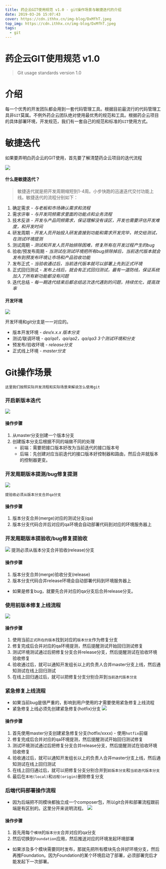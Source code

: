 ```yaml
---
title: 药企云GIT使用规范 v1.0 - git操作场景与敏捷迭代的介绍
date: 2019-03-26 15:07:43
cover: https://cdn.ithhx.cn/img-blog/DxMfhT.jpeg
top_img: https://cdn.ithhx.cn/img-blog/DxMfhT.jpeg
tags:
  - git
---
```


# 药企云GIT使用规范 v1.0
> Git usage standards version 1.0
# 介绍
每一个优秀的开发团队都会用到一套代码管理工具。根据目前最流行的代码管理工具非`GIT`莫属。不例外药企云团队绝对使用最优秀的规范和工具。根据药企云项目的具体部署环境，开发规范，我们有一套自己的规范和标准的`GIT`使用方式。

# 敏捷迭代
如果要弄明白药企云的GIT使用，首先要了解清楚药企云项目的迭代流程

![](https://cdn.ithhx.cn/img-blog/20190326150743.png)

#### 什么是敏捷迭代？
> 敏捷迭代就是把开发周期缩短到1-4周。小步快跑的迅速迭代交付功能上线。敏捷迭代的流程分别如下：
1. 确定需求 - _与老板和市场确认需求和流程_
2. 需求评审 - _与开发同频需求里面的功能点和业务流程_
3. 技术反讲 - _开发与产品同频需求，保证理解没有误区，开发也需要评估开发难度，和开发时间_
4. 研发周期 - _开发人员开始投入研发直接到功能和需求开发完毕，转交给测试，在测试环境提测_
5. 测试周期 - _测试和开发人员开始排除困难，修复所有在开发过程产生的bug_
6. 验收/预发布周期 - _当测试在测试环境把所有bug排除掉后，当前迭代版本就会发布到预发布环境让市场和产品验收功能_
7. 发布正式 - _当验收通过后，当前迭代版本就可以部署上先到正式环境_
8. 正式回归测试 - _发布上线后，就会有正式回归测试，最有一道防线，保证系统加入了所有新功能都没有问题_
9. 迭代总结 - _每一期迭代结束后都总结这次迭代遇到的问题，持续优化，提高效率_

#### 开发环境

![](https://cdn.ithhx.cn/img-blog/20190326150744.png)

开发环境和git分支是一一对应的。

+ 版本开发环境 - _dev/x.x.x 版本分支_
+ 测试/联调环境 - _qa/qa1，qa/qa2，qa/qa3 3个测试环境和分支_
+ 预发布/验收环境 - _release分支_
+ 正式线上环境 - _master分支_

# Git操作场景
    这里我们按照实际开发流程和实际场景来解说怎么使用git

### 开启新版本迭代

![](https://cdn.ithhx.cn/img-blog/20190326150745.png)

#### 操作步骤
1. 从master分支创建一个版本分支
2. 创建版本分支后根据不同的端做不同的处理
    - 前端：需要把接口版本好改为当前迭代的接口版本号
    - 后端：先创建对应当前迭代的接口版本好控制器和路由，然后合并就版本的控制器更变。

### 开发周期版本提测/bug修复提测

![](https://cdn.ithhx.cn/img-blog/20190326150746.png)

    提验收必须从版本分支合并qa分支

#### 操作步骤
1. 版本分支合并(merge)对应的测试分支(qa)
2. 版本分支代码合并后对应的qa环境会自动部署代码到对应的环境服务器上

### 开发周期版本提验收/bug修复提验收

![](https://cdn.ithhx.cn/img-blog/20190326150747.png)
 提测必须从版本分支合并验收(release)分支

#### 操作步骤
1. 版本分支合并(merge)验收分支(release)
2. 版本分支代码合并release环境会自动部署代码到环境服务器上
 - 如果是修复bug，就要先合并对应的qa分支后合并release分支。

### 使用前版本修复上线流程

![](https://cdn.ithhx.cn/img-blog/20190326150748.png)

#### 操作步骤
1. 使用当前`正式所在的版本`找到对应的`版本分支`作为修复分支
2. 修复完成后合并对应的qa环境提测，然后提醒测试开始回归测试修复
3. 测试环境测试通过后把修复分支合并release分支，然后提醒测试在验收环境验收修复
4. 验收通过后，就可以通知开发组长以上的负责人合并master分支上线，然后通知测试在线上回归测试
5. 在线上回归通过后，就可以把修复分支分别合并到`当前迭代版本分支`

### 紧急修复上线流程
 - 如果当前bug是很严重的，影响到用户使用的才需要使用紧急修复上线流程
 - 紧急修复上线必须先创建紧急修复(hotfix)分支
![](https://cdn.ithhx.cn/img-blog/20190326150749.png)

#### 操作步骤
1. 首先使用master分支创建紧急修复分支(hotfix/xxxx) - 使用`hotfix`前缀
2. 修复完成后合并对应的qa环境提测，然后提醒测试开始回归测试修复
3. 测试环境测试通过后把修复分支合并release分支，然后提醒测试在验收环境验收修复
4. 验收通过后，就可以通知开发组长以上的负责人合并master分支上线，然后通知测试在线上回归测试
5. 在线上回归通过后，就可以把修复分支分别合并到`前版本分支`和`当前迭代版本分支`
6. 最后在`本地(local)`和`远程(origin)`删除修复分支

### 后端代码部署操作流程
 - 因为后端把不同模块都独立成一个composer包，所以git合并和部署流程跟前端是有区别的。这里分开来说明流程。
![](https://cdn.ithhx.cn/img-blog/20190326150750.png)

#### 操作步骤
1. 首先用每个`模块`的`版本分支`合并对应的qa分支
2. 然后切换到`Foundation`应用，然后推送对应的环境发起环境部署
 - 如果涉及多个模块需要同时发布，那就先把所有模块先合并好环境分支，然后再推Foundation。因为Foundation的某个环境启动了部署，必须部署完后才能发起下一次部署。